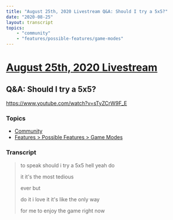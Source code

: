 ```yaml
---
title: "August 25th, 2020 Livestream Q&A: Should I try a 5x5?"
date: "2020-08-25"
layout: transcript
topics:
    - "community"
    - "features/possible-features/game-modes"
---
```

# [August 25th, 2020 Livestream](../2020-08-25.md)
## Q&A: Should I try a 5x5?
https://www.youtube.com/watch?v=sTyZCrW9F_E

### Topics
* [Community](../topics/community.md)
* [Features > Possible Features > Game Modes](../topics/features/possible-features/game-modes.md)

### Transcript

> to speak should i try a 5x5 hell yeah do
>
> it it's the most tedious
>
> ever but
>
> do it i love it it's like the only way
>
> for me to enjoy the game right now
>
